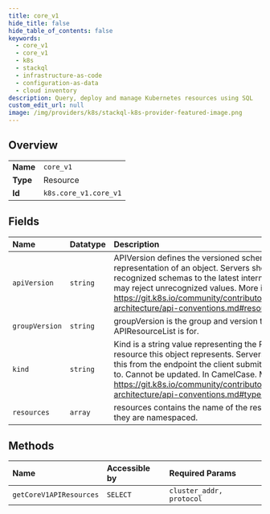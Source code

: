 ```yaml
---
title: core_v1
hide_title: false
hide_table_of_contents: false
keywords:
  - core_v1
  - core_v1
  - k8s    
  - stackql
  - infrastructure-as-code
  - configuration-as-data
  - cloud inventory
description: Query, deploy and manage Kubernetes resources using SQL
custom_edit_url: null
image: /img/providers/k8s/stackql-k8s-provider-featured-image.png
---
```

  
    

## Overview
<table><tbody>
<tr><td><b>Name</b></td><td><code>core_v1</code></td></tr>
<tr><td><b>Type</b></td><td>Resource</td></tr>
<tr><td><b>Id</b></td><td><code>k8s.core_v1.core_v1</code></td></tr>
</tbody></table>

## Fields
| Name | Datatype | Description |
|:-----|:---------|:------------|
| `apiVersion` | `string` | APIVersion defines the versioned schema of this representation of an object. Servers should convert recognized schemas to the latest internal value, and may reject unrecognized values. More info: https://git.k8s.io/community/contributors/devel/sig-architecture/api-conventions.md#resources |
| `groupVersion` | `string` | groupVersion is the group and version this APIResourceList is for. |
| `kind` | `string` | Kind is a string value representing the REST resource this object represents. Servers may infer this from the endpoint the client submits requests to. Cannot be updated. In CamelCase. More info: https://git.k8s.io/community/contributors/devel/sig-architecture/api-conventions.md#types-kinds |
| `resources` | `array` | resources contains the name of the resources and if they are namespaced. |
## Methods
| Name | Accessible by | Required Params |
|:-----|:--------------|:----------------|
| `getCoreV1APIResources` | `SELECT` | `cluster_addr, protocol` |
